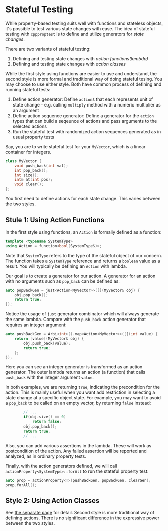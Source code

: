 # Stateful Testing

While property-based testing suits well with functions and stateless objects, it's possible to test various state changes with ease. The idea of stateful testing with `cppproptest` is to define and utilize generators for *state changes*.

There are two variants of stateful testing:
1. Defining and testing state changes with *action functions(lambda)*
2. Defining and testing state changes with *action classes*

While the first style using functions are easier to use and understand, the second style is more formal and traditional way of doing stateful tesing. You may choose to use either style. Both have common process of defining and running stateful tests:

1. Define action generator: Define `action`s that each represents unit of state change - e.g. calling `multiply` method with a numeric multiplier as an argument
2. Define action sequence generator: Define a generator for the `action` types that can build a seqeunce of actions and pass arguments to the selected actions
3. Run the stateful test with randomized action sequences generated as in usual property tests

Say, you are to write stateful test for your `MyVector`, which is a linear container for integers.

```cpp
class MyVector {
    void push_back(int val);
    int pop_back();
    int size();
    int& at(int pos);
    void clear();
};
```

You first need to define actions for each state change. This varies between the two styles.

## Stule 1: Using Action Functions

In the first style using functions, an `Action` is formally defined as a function:

```cpp
template <typename SystemType>
using Action = function<bool(SystemType&)>;
```

Note that `SystemType` refers to the type of the stateful object of our concern.
The function takes a `SystemType` reference and returns a `boolean` value as a result. You will typically be defining an `Action` with lambda. 

Our goal is to create a generator for our action. A generator for an action with no arguments such as `pop_back` can be defined as:

```cpp
auto popBackGen = just<Action<MyVector>>([](MyVector& obj) {
    obj.pop_back(); 
    return true;
});
```

Notice the usage of `just` generator combinator which will always generate the same lambda. Compare with the `push_back` action generator that requires an integer argument:

```cpp
auto pushBackGen = Arbi<int>().map<Action<MyVector>>([](int value) {
    return [value](MyVector& obj) {
        obj.push_back(value);
        return true;
    };
});
```

Here you can see an integer generator is transformed as an action generator. The outer lambda returns an action (a function) that calls `push_back` with the integer argument `value`. 

In both examples, we are returning `true`, indicating the precondition for the action. This is mainly useful when you want add restriction in selecting a state change at a specific object state. For example, you may want to avoid a `pop_back` to be called on an empty vector, by returning `false` instead:

```cpp
        // ...
        if(obj.size() == 0)
            return false;
        obj.pop_back();
        return true;
        // ...
```

Also, you can add various assertions in the lambda. These will work as postcondition of the action. Any failed assertion will be reported and analyzed, as in ordinary property tests.

Finally, with the action generators defined, we will call `actionProperty<SystemType>::forAll` to run the stateful property test:

```cpp
auto prop = actionProperty<T>(pushBackGen, popBackGen, clearGen);
prop.forAll();
```

## Style 2: Using Action Classes

See [the separate page](./StatefulTestingStyle2.md) for detail. Second style is more traditional way of defining actions. There is no significant difference in the expressive power between the two styles.
